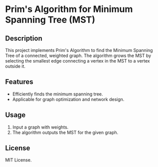 # Prim's Algorithm for Minimum Spanning Tree (MST)

## Description
This project implements Prim's Algorithm to find the Minimum Spanning Tree of a connected, weighted graph. The algorithm grows the MST by selecting the smallest edge connecting a vertex in the MST to a vertex outside it.

## Features
- Efficiently finds the minimum spanning tree.
- Applicable for graph optimization and network design.

## Usage
1. Input a graph with weights.
2. The algorithm outputs the MST for the given graph.

## License
MIT License.

